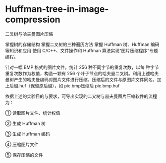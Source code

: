 # Huffman-tree-in-image-compression
二叉树与哈夫曼图片压缩

掌握树的存储结构
掌握二叉树的三种遍历方法
掌握 Huffman 树、Huffman 编码等知识和应用
使用 C/C++、文件操作和 Huffman 算法实现“图片压缩程序”专题编程。

针对一幅 BMP 格式的图片文件，统计 256 种不同字节的重复次数，以每  种字节重复次数作为权值，构造一颗有 256 个叶子节点的哈夫曼二叉树。利用上述哈夫曼树产生的哈夫曼编码对图片文件进行压缩。压缩后的文件与原图片文件同名，加上后缀.huf（保留原后缀），如 pic.bmp压缩后 pic.bmp.huf

依据上述的实验目的与要求，可导出实现的二叉树与赫夫曼图片压缩软件的流程为：

①	读取图片文件、统计权值

②	生成 Huffman 树

③ 生成 Huffman 编码

④ 压缩图片文件

⑤ 保存压缩的文件
